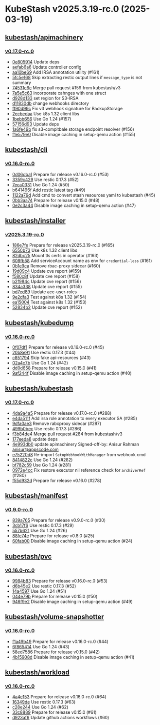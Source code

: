 # KubeStash v2025.3.19-rc.0 (2025-03-19)


## [kubestash/apimachinery](https://github.com/kubestash/apimachinery)

### [v0.17.0-rc.0](https://github.com/kubestash/apimachinery/releases/tag/v0.17.0-rc.0)

- [0e805914](https://github.com/kubestash/apimachinery/commit/0e805914) Update deps
- [aefab6a6](https://github.com/kubestash/apimachinery/commit/aefab6a6) Update controller config
- [aa10be69](https://github.com/kubestash/apimachinery/commit/aa10be69) Add IRSA annotation utility (#161)
- [5fc5e168](https://github.com/kubestash/apimachinery/commit/5fc5e168) Skip extracting restic output lines if `message_type` is not summary
- [74531c6c](https://github.com/kubestash/apimachinery/commit/74531c6c) Merge pull request #159 from kubestash/v3
- [7a5e5c63](https://github.com/kubestash/apimachinery/commit/7a5e5c63) incorporate cahnges with one struct
- [d928d133](https://github.com/kubestash/apimachinery/commit/d928d133) set region for S3-IRSA
- [d11830db](https://github.com/kubestash/apimachinery/commit/d11830db) change webhooks directory
- [ff90d99c](https://github.com/kubestash/apimachinery/commit/ff90d99c) Fix v3 webhook signature for BackupStorage
- [2ecbedaa](https://github.com/kubestash/apimachinery/commit/2ecbedaa) Use k8s 1.32 client libs
- [1bebb656](https://github.com/kubestash/apimachinery/commit/1bebb656) Use Go 1.24 (#157)
- [57156d93](https://github.com/kubestash/apimachinery/commit/57156d93) Update deps
- [1a6fe49b](https://github.com/kubestash/apimachinery/commit/1a6fe49b) fix s3-compitbale storage endpoint resolver (#156)
- [f1e579e0](https://github.com/kubestash/apimachinery/commit/f1e579e0) Disable image caching in setup-qemu action (#155)



## [kubestash/cli](https://github.com/kubestash/cli)

### [v0.16.0-rc.0](https://github.com/kubestash/cli/releases/tag/v0.16.0-rc.0)

- [0d06dba1](https://github.com/kubestash/cli/commit/0d06dba1) Prepare for release v0.16.0-rc.0 (#53)
- [3359c429](https://github.com/kubestash/cli/commit/3359c429) Use restic 0.17.3 (#52)
- [7eca0331](https://github.com/kubestash/cli/commit/7eca0331) Use Go 1.24 (#50)
- [b641496f](https://github.com/kubestash/cli/commit/b641496f) Add restic latest tag (#49)
- [1122a79d](https://github.com/kubestash/cli/commit/1122a79d) Add cmd to convert stash resources yaml to kubestash (#45)
- [0bb3aa74](https://github.com/kubestash/cli/commit/0bb3aa74) Prepare for release v0.15.0 (#48)
- [0e2c3a44](https://github.com/kubestash/cli/commit/0e2c3a44) Disable image caching in setup-qemu action (#47)



## [kubestash/installer](https://github.com/kubestash/installer)

### [v2025.3.19-rc.0](https://github.com/kubestash/installer/releases/tag/v2025.3.19-rc.0)

- [186e7fe](https://github.com/kubestash/installer/commit/186e7fe) Prepare for release v2025.3.19-rc.0 (#165)
- [6550b73](https://github.com/kubestash/installer/commit/6550b73) Use k8s 1.32 client libs
- [82dbc25](https://github.com/kubestash/installer/commit/82dbc25) Mount tls certs in operator (#163)
- [608fb58](https://github.com/kubestash/installer/commit/608fb58) Add serviceAccount name as env for `credential-less` (#161)
- [0b1e9ca](https://github.com/kubestash/installer/commit/0b1e9ca) Remove rbac-proxy sidecar (#160)
- [19d09c4](https://github.com/kubestash/installer/commit/19d09c4) Update cve report (#159)
- [f580c8f](https://github.com/kubestash/installer/commit/f580c8f) Update cve report (#158)
- [b2f984c](https://github.com/kubestash/installer/commit/b2f984c) Update cve report (#156)
- [834a338](https://github.com/kubestash/installer/commit/834a338) Update cve report (#155)
- [bd7ed89](https://github.com/kubestash/installer/commit/bd7ed89) Update ace-user-roles
- [9e2dfa3](https://github.com/kubestash/installer/commit/9e2dfa3) Test against k8s 1.32 (#154)
- [ea15004](https://github.com/kubestash/installer/commit/ea15004) Test against k8s 1.32 (#153)
- [52834b2](https://github.com/kubestash/installer/commit/52834b2) Update cve report (#152)



## [kubestash/kubedump](https://github.com/kubestash/kubedump)

### [v0.16.0-rc.0](https://github.com/kubestash/kubedump/releases/tag/v0.16.0-rc.0)

- [0f07df1](https://github.com/kubestash/kubedump/commit/0f07df1) Prepare for release v0.16.0-rc.0 (#45)
- [20b8e91](https://github.com/kubestash/kubedump/commit/20b8e91) Use restic 0.17.3 (#44)
- [c851794](https://github.com/kubestash/kubedump/commit/c851794) Skip fake api-resources (#43)
- [02a4c7b](https://github.com/kubestash/kubedump/commit/02a4c7b) Use Go 1.24 (#42)
- [dd0d658](https://github.com/kubestash/kubedump/commit/dd0d658) Prepare for release v0.15.0 (#41)
- [9af244f](https://github.com/kubestash/kubedump/commit/9af244f) Disable image caching in setup-qemu action (#40)



## [kubestash/kubestash](https://github.com/kubestash/kubestash)

### [v0.17.0-rc.0](https://github.com/kubestash/kubestash/releases/tag/v0.17.0-rc.0)

- [4da9a4a5](https://github.com/kubestash/kubestash/commit/4da9a4a5) Prepare for release v0.17.0-rc.0 (#288)
- [e4da511f](https://github.com/kubestash/kubestash/commit/e4da511f) Add irsa role annotation to every executor SA (#285)
- [9dfa0ae3](https://github.com/kubestash/kubestash/commit/9dfa0ae3) Remove rabcproxy sidecar (#287)
- [499b0bec](https://github.com/kubestash/kubestash/commit/499b0bec) Use restic 0.17.3 (#286)
- [f3b84de4](https://github.com/kubestash/kubestash/commit/f3b84de4) Merge pull request #284 from kubestash/v3
- [177eeda8](https://github.com/kubestash/kubestash/commit/177eeda8) update deps
- [4e993db0](https://github.com/kubestash/kubestash/commit/4e993db0) update apimachinery Signed-off-by: Anisur Rahman <anisur@appscode.com>
- [e75220d8](https://github.com/kubestash/kubestash/commit/e75220d8) Re-import `SetupWebhookWithManager` from webhook cmd
- [8414822c](https://github.com/kubestash/kubestash/commit/8414822c) Use Go 1.24 (#282)
- [bf782c59](https://github.com/kubestash/kubestash/commit/bf782c59) Use Go 1.24 (#281)
- [0972e4cc](https://github.com/kubestash/kubestash/commit/0972e4cc) Fix restore executor nil reference check for `archiverRef` (#280)
- [f55d932d](https://github.com/kubestash/kubestash/commit/f55d932d) Prepare for release v0.16.0 (#278)



## [kubestash/manifest](https://github.com/kubestash/manifest)

### [v0.9.0-rc.0](https://github.com/kubestash/manifest/releases/tag/v0.9.0-rc.0)

- [839a765](https://github.com/kubestash/manifest/commit/839a765) Prepare for release v0.9.0-rc.0 (#30)
- [3cb17f6](https://github.com/kubestash/manifest/commit/3cb17f6) Use restic 0.17.3 (#29)
- [557b621](https://github.com/kubestash/manifest/commit/557b621) Use Go 1.24 (#26)
- [88fe74e](https://github.com/kubestash/manifest/commit/88fe74e) Prepare for release v0.8.0 (#25)
- [60fab00](https://github.com/kubestash/manifest/commit/60fab00) Disable image caching in setup-qemu action (#24)



## [kubestash/pvc](https://github.com/kubestash/pvc)

### [v0.16.0-rc.0](https://github.com/kubestash/pvc/releases/tag/v0.16.0-rc.0)

- [9984b83](https://github.com/kubestash/pvc/commit/9984b83) Prepare for release v0.16.0-rc.0 (#53)
- [d6b45e2](https://github.com/kubestash/pvc/commit/d6b45e2) Use restic 0.17.3 (#52)
- [14a4597](https://github.com/kubestash/pvc/commit/14a4597) Use Go 1.24 (#51)
- [044e79b](https://github.com/kubestash/pvc/commit/044e79b) Prepare for release v0.15.0 (#50)
- [946f9e2](https://github.com/kubestash/pvc/commit/946f9e2) Disable image caching in setup-qemu action (#49)



## [kubestash/volume-snapshotter](https://github.com/kubestash/volume-snapshotter)

### [v0.16.0-rc.0](https://github.com/kubestash/volume-snapshotter/releases/tag/v0.16.0-rc.0)

- [f1a49b49](https://github.com/kubestash/volume-snapshotter/commit/f1a49b49) Prepare for release v0.16.0-rc.0 (#44)
- [6f865414](https://github.com/kubestash/volume-snapshotter/commit/6f865414) Use Go 1.24 (#43)
- [58ed7586](https://github.com/kubestash/volume-snapshotter/commit/58ed7586) Prepare for release v0.15.0 (#42)
- [4b15908d](https://github.com/kubestash/volume-snapshotter/commit/4b15908d) Disable image caching in setup-qemu action (#41)



## [kubestash/workload](https://github.com/kubestash/workload)

### [v0.16.0-rc.0](https://github.com/kubestash/workload/releases/tag/v0.16.0-rc.0)

- [4a4e153](https://github.com/kubestash/workload/commit/4a4e153) Prepare for release v0.16.0-rc.0 (#64)
- [16349de](https://github.com/kubestash/workload/commit/16349de) Use restic 0.17.3 (#63)
- [c28e244](https://github.com/kubestash/workload/commit/c28e244) Use Go 1.24 (#62)
- [33c8889](https://github.com/kubestash/workload/commit/33c8889) Prepare for release v0.15.0 (#61)
- [d923af9](https://github.com/kubestash/workload/commit/d923af9) Update github actions workflows (#60)



